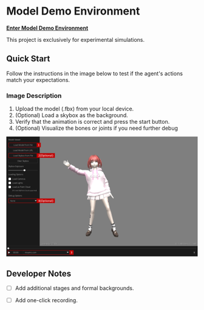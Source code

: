 # Model Demo Environment

**[Enter Model Demo Environment](https://evan901010.github.io/demo_environment/)**

This project is exclusively for experimental simulations.

## Quick Start

Follow the instructions in the image below to test if the agent's actions match your expectations.

### Image Description

1. Upload the model (.fbx) from your local device.
2. (Optional) Load a skybox as the background.
3. Verify that the animation is correct and press the start button.
4. (Optional) Visualize the bones or joints if you need further debug

![Description](img/description.png)

## Developer Notes

- [ ] Add additional stages and formal backgrounds.
- [ ] Add one-click recording.

